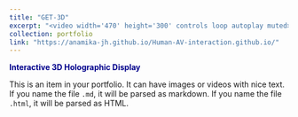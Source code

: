 ```yaml
---
title: "GET-3D"
excerpt: "<video width='470' height='300' controls loop autoplay muted><source src='/images/AV1.mp4' type='video/mp4'>Your browser does not support the video tag.</video>"
collection: portfolio
link: "https://anamika-jh.github.io/Human-AV-interaction.github.io/"
---
```


<a href="https://anamika-jh.github.io/Human-AV-interaction.github.io/" target="_blank" style="color: #00008B; font-weight: bold; text-decoration: none;">Interactive 3D Holographic Display</a>

This is an item in your portfolio. It can have images or videos with nice text. If you name the file `.md`, it will be parsed as markdown. If you name the file `.html`, it will be parsed as HTML.